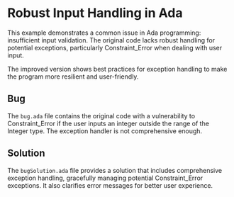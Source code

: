 # Robust Input Handling in Ada

This example demonstrates a common issue in Ada programming: insufficient input validation. The original code lacks robust handling for potential exceptions, particularly Constraint_Error when dealing with user input.

The improved version shows best practices for exception handling to make the program more resilient and user-friendly.

## Bug

The `bug.ada` file contains the original code with a vulnerability to Constraint_Error if the user inputs an integer outside the range of the Integer type.  The exception handler is not comprehensive enough.

## Solution

The `bugSolution.ada` file provides a solution that includes comprehensive exception handling, gracefully managing potential Constraint_Error exceptions.  It also clarifies error messages for better user experience.